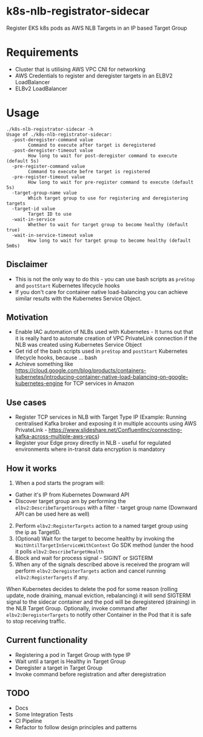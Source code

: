 # k8s-nlb-registrator-sidecar

Register EKS k8s pods as AWS NLB Targets in an IP based Target Group<Paste>

# Requirements
* Cluster that is utilising AWS VPC CNI for networking
* AWS Credentials to register and deregister targets in an ELBV2 LoadBalancer
* ELBv2 LoadBalancer

# Usage

```
./k8s-nlb-registrator-sidecar -h
Usage of ./k8s-nlb-registrator-sidecar:
  -post-deregister-command value
        Command to execute after target is deregistered
  -post-deregister-timeout value
        How long to wait for post-deregister command to execute (default 5s)
  -pre-register-command value
        Command to execute befre target is registered
  -pre-register-timeout value
        How long to wait for pre-register command to execute (default 5s)
  -target-group-name value
        Which target group to use for registering and deregistering targets
  -target-id value
        Target ID to use
  -wait-in-service
        Whether to wait for target group to become healthy (default true)
  -wait-in-service-timeout value
        How long to wait for target group to become healthy (default 5m0s)
```

## Disclaimer
* This is not the only way to do this - you can use bash scripts as `preStop` and `postStart` Kubernetes lifecycle hooks
* If you don't care for container native load-balancing you can achieve similar results with the Kubernetes Service Object.

## Motivation
* Enable IAC automation of NLBs used with Kubernetes - It turns out that it is really hard to automate creation of VPC PrivateLink connection if the NLB was created using Kubernetes Service Object
* Get rid of the bash scripts used in `preStop` and `postStart` Kubernetes lifecycle hooks, because ... bash
* Achieve something like https://cloud.google.com/blog/products/containers-kubernetes/introducing-container-native-load-balancing-on-google-kubernetes-engine for TCP services in Amazon

## Use cases
* Register TCP services in NLB with Target Type IP (Example: Running centralised Kafka broker and exposing it in multiple accounts using AWS PrivateLink - https://www.slideshare.net/ConfluentInc/connecting-kafka-across-multiple-aws-vpcs)
* Register your Edge proxy directly in NLB - useful for regulated environments where in-transit data encryption is mandatory

## How it works
1. When a pod starts the program will:
  * Gather it's IP from Kubernetes Downward API
  * Discover target group arn by performing the `elbv2:DescribeTargetGroups` with a filter - target group name (Downward API can be used here as well)
2.  Perform `elbv2:RegisterTargets` action to a named target group using the ip as TargetID.
3. (Optional) Wait for the target to become healthy by invoking the `WaitUntilTargetInServiceWithContext` Go SDK method (under the hood it polls `elbv2:DescribeTargetHealth`
4. Block and wait for process signal - SIGINT or  SIGTERM
5. When any of the signals described above is received the program will perform `elbv2:DeregisterTargets` action and cancel running `elbv2:RegisterTargets` if any.

When Kubernetes decides to delete the pod for some reason (rolling update, node draining, manual eviction, rebalancing) it will send SIGTERM signal to the sidecar container and the pod will be deregistered (draining) in the NLB Target Group.
Optionally, invoke command after `elbv2:DeregisterTargets` to notify other Container in the Pod that it is safe to stop receiving traffic.

## Current functionality

* Registering a pod in Target Group with type IP
* Wait until a target is Healthy in Target Group
* Deregister a target in Target Group
* Invoke command before registration and after deregistration

## TODO

* Docs
* Some Integration Tests
* CI Pipeline
* Refactor to follow design principles and patterns
